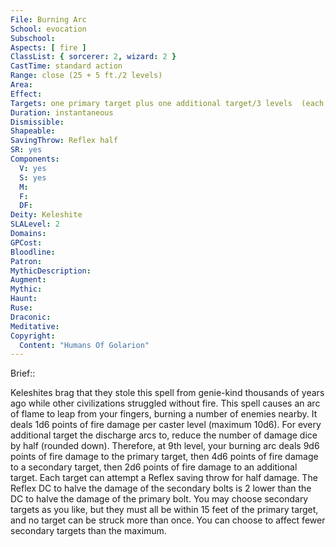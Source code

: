 ```yaml
---
File: Burning Arc
School: evocation
Subschool: 
Aspects: [ fire ]
ClassList: { sorcerer: 2, wizard: 2 }
CastTime: standard action
Range: close (25 + 5 ft./2 levels)
Area: 
Effect: 
Targets: one primary target plus one additional target/3 levels  (each of which must be within 15 ft. of the primary target)
Duration: instantaneous
Dismissible: 
Shapeable: 
SavingThrow: Reflex half
SR: yes
Components:
  V: yes
  S: yes
  M: 
  F: 
  DF: 
Deity: Keleshite
SLALevel: 2
Domains: 
GPCost: 
Bloodline: 
Patron: 
MythicDescription: 
Augment: 
Mythic: 
Haunt: 
Ruse: 
Draconic: 
Meditative: 
Copyright:
  Content: "Humans Of Golarion"
---
```

Brief:: 

Keleshites brag that they stole this spell from genie-kind thousands of years ago while other civilizations struggled without fire.  This spell causes an arc of flame to leap from your fingers, burning a number of enemies nearby. It deals 1d6 points of fire damage per caster level (maximum 10d6). For every additional target the discharge arcs to, reduce the number of damage dice by half (rounded down). Therefore, at 9th level, your burning arc deals 9d6 points of fire damage to the primary target, then 4d6 points of fire damage to a secondary target, then 2d6 points of fire damage to an additional target.  Each target can attempt a Reflex saving throw for half damage. The Reflex DC to halve the damage of the secondary bolts is 2 lower than the DC to halve the damage of the primary bolt. You may choose secondary targets as you like, but they must all be within 15 feet of the primary target, and no target can be struck more than once. You can choose to affect fewer secondary targets than the maximum.
